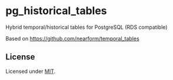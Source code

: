 # pg_historical_tables

Hybrid temporal/historical tables for PostgreSQL (RDS compatible)

Based on https://github.com/nearform/temporal_tables


## License

Licensed under [MIT](./LICENSE).